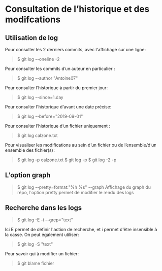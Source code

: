 # Consultation de l’historique et des modifcations
## Utilisation de log
Pour consulter les 2 derniers commits, avec l'affichage sur une ligne:
> $ git log --oneline -2

Pour consulter les commits d’un auteur en particulier :
> $ git log --author "Antoine07"

Pour consulter l’historique à partir du premier jour:
> $ git log --since=1.day

Pour consulter l'historique d'avant une date précise:
> $ git log --before="2019-09-01"

Pour consulter l’historique d’un fichier uniquement :
> $ git log calzone.txt

Pour visualiser les modifications au sein d’un fichier ou de
l’ensemble/d’un ensemble des fichier(s) :
> $ git log -p calzone.txt
> $ git log -p
> $ git log -2 -p

## L'option graph
> $ git log --pretty=format:"%h %s" --graph
Affichage du graph du répo, l'option pretty permet de modifier le rendu des logs

## Recherche dans les logs
> $ git log -E -i --grep="text"

Ici E permet de définir l'action de recherche, et i permet d'être insensible à la casse.
On peut également utiliser:
> $ git log -S "text"

Pour savoir qui à modifier un fichier:
> $ git blame fichier